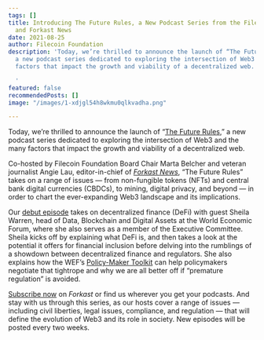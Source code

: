 ```yaml
---
tags: []
title: Introducing The Future Rules, a New Podcast Series from the Filecoin Foundation
  and Forkast News
date: 2021-08-25
author: Filecoin Foundation
description: 'Today, we’re thrilled to announce the launch of “The Future Rules,”
  a new podcast series dedicated to exploring the intersection of Web3 and the many
  factors that impact the growth and viability of a decentralized web.

  '
featured: false
recommendedPosts: []
image: "/images/1-xdjgl54h8wkmu0qlkvadha.png"

---
```

Today, we’re thrilled to announce the launch of “[The Future Rules](https://the-future-rules-forkast-news-x-filecoin-foundation.simplecast.com/),” a new podcast series dedicated to exploring the intersection of Web3 and the many factors that impact the growth and viability of a decentralized web.

Co-hosted by Filecoin Foundation Board Chair Marta Belcher and veteran journalist Angie Lau, editor-in-chief of [_Forkast News_](https://forkast.news/), “The Future Rules” takes on a range of issues — from non-fungible tokens (NFTs) and central bank digital currencies (CBDCs), to mining, digital privacy, and beyond — in order to chart the ever-expanding Web3 landscape and its implications.

Our [debut episode](https://the-future-rules-forkast-news-x-filecoin-foundation.simplecast.com/episodes/decentralized-finance) takes on decentralized finance (DeFi) with guest Sheila Warren, head of Data, Blockchain and Digital Assets at the World Economic Forum, where she also serves as a member of the Executive Committee. Sheila kicks off by explaining what DeFi is, and then takes a look at the potential it offers for financial inclusion before delving into the rumblings of a showdown between decentralized finance and regulators. She also explains how the WEF’s [Policy-Maker Toolkit](http://www3.weforum.org/docs/WEF_DeFi_Policy_Maker_Toolkit_2021.pdf) can help policymakers negotiate that tightrope and why we are all better off if “premature regulation” is avoided.

[Subscribe now](https://the-future-rules-forkast-news-x-filecoin-foundation.simplecast.com/) on _Forkast_ or find us wherever you get your podcasts. And stay with us through this series, as our hosts cover a range of issues — including civil liberties, legal issues, compliance, and regulation — that will define the evolution of Web3 and its role in society. New episodes will be posted every two weeks.